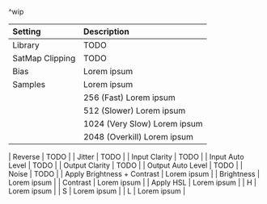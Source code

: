 ^wip

| Setting               | Description                    |
| :-------------------- | :----------------------------- |
| Library           | TODO                           |
| SatMap Clipping   | TODO                           |
| Bias              | Lorem ipsum                    |
| Samples           | Lorem ipsum                    |
|                       | 256 (Fast) Lorem ipsum       |
|                       | 512 (Slower) Lorem ipsum     |
|                       | 1024 (Very Slow) Lorem ipsum |
|                       | 2048 (Overkill) Lorem ipsum  |

| Reverse           | TODO                           |
| Jitter            | TODO                           |
| Input Clarity     | TODO                           |
| Input Auto Level  | TODO                           |
| Output Clarity    | TODO                           |
| Output Auto Level | TODO                           |
| Noise             | TODO                           |
| Apply Brightness + Contrast | Lorem ipsum |
| Brightness | Lorem ipsum |
| Contrast | Lorem ipsum |
| Apply HSL | Lorem ipsum |
| H | Lorem ipsum |
| S | Lorem ipsum |
| L | Lorem ipsum |
